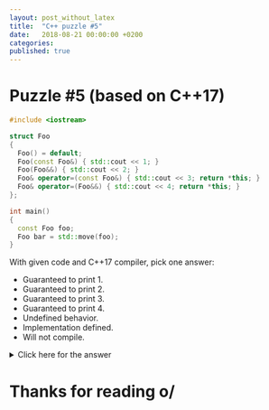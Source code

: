 ```yaml
---
layout: post_without_latex
title:  "C++ puzzle #5"
date:   2018-08-21 00:00:00 +0200
categories: 
published: true
---
```



# Puzzle #5 (based on C++17)

```cpp
#include <iostream>

struct Foo
{
  Foo() = default;
  Foo(const Foo&) { std::cout << 1; }
  Foo(Foo&&) { std::cout << 2; }
  Foo& operator=(const Foo&) { std::cout << 3; return *this; }
  Foo& operator=(Foo&&) { std::cout << 4; return *this; }
};

int main()
{
  const Foo foo;
  Foo bar = std::move(foo);
}
```

With given code and C++17 compiler, pick one answer:
- Guaranteed to print 1.
- Guaranteed to print 2.
- Guaranteed to print 3.
- Guaranteed to print 4.
- Undefined behavior.
- Implementation defined.
- Will not compile.



<details markdown="1">
  <summary>Click here for the answer</summary>

The correct answer is: Guaranteed to print 1.

Explanation is rather simple. std::move will return const rvalue reference, which compiler won't be able to cast to non-const move reference, which move ctor accepts. The only thing that it can do is to cast it to const ref, thus copy ctor is selected.


</details>


# Thanks for reading o/

